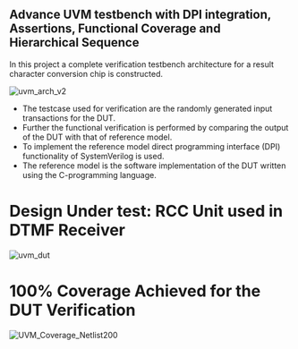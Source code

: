 ## Advance UVM testbench with DPI integration, Assertions, Functional Coverage and Hierarchical Sequence

In this project a complete verification testbench architecture for a result character conversion chip is constructed.


![uvm_arch_v2](https://user-images.githubusercontent.com/13079690/69000332-b9e58000-089b-11ea-8f1e-323dc407b2ca.png)

- The testcase used for verification are the randomly generated input transactions for the DUT.
- Further the functional verification is performed by comparing the output of the DUT with that of reference model.
- To implement the reference model direct programming interface (DPI) functionality of SystemVerilog is used.
- The reference model is the software implementation of the DUT written using the C-programming language. 

# Design Under test: RCC Unit used in DTMF Receiver

![uvm_dut](https://user-images.githubusercontent.com/13079690/69000445-bd7a0680-089d-11ea-8793-ee925c54bf82.png)

# 100% Coverage Achieved for the DUT Verification

![UVM_Coverage_Netlist200](https://user-images.githubusercontent.com/13079690/69000386-d8984680-089c-11ea-9df2-3c81cf5377c3.png)

